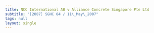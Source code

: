 ```yaml
---
title: NCC International AB v Alliance Concrete Singapore Pte Ltd
subtitle: "[2007] SGHC 64 / 11\_May\_2007"
tags: null
layout: single
---
```


